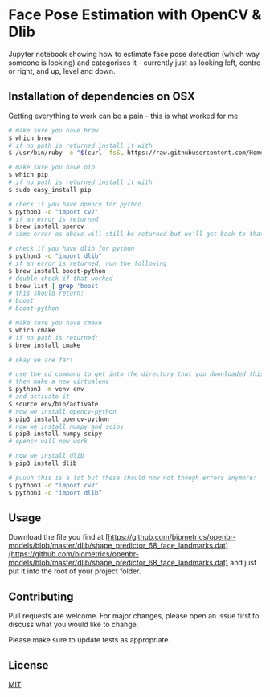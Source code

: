 # Face Pose Estimation with OpenCV & Dlib

 Jupyter notebook showing how to estimate face pose detection (which way someone is looking) and categorises it - currently just as looking left, centre or right, and up, level and down.



## Installation of dependencies on OSX

Getting everything to work can be a pain - this is what worked for me

```bash
# make sure you have brew
$ which brew
# if no path is returned install it with
$ /usr/bin/ruby -e "$(curl -fsSL https://raw.githubusercontent.com/Homebrew/install/master/install)"

# make sure you have pip
$ which pip
# if no path is returned install it with
$ sudo easy_install pip

# check if you have opencv for python
$ python3 -c "import cv2"
# if an error is returned
$ brew install opencv
# same error as above will still be returned but we’ll get back to that later

# check if you have dlib for python
$ python3 -c "import dlib"
# if an error is returned, run the following 
$ brew install boost-python
# double check if that worked
$ brew list | grep 'boost'
# this should return:
# boost
# boost-python

# make sure you have cmake
$ which cmake
# if no path is returned:
$ brew install cmake

# okay we are far!

# use the cd command to get into the directory that you downloaded this repo to
# then make a new virtualenv
$ python3 -m venv env
# and activate it
$ source env/bin/activate
# now we install opencv-python
$ pip3 install opencv-python
# now we install numpy and scipy
$ pip3 install numpy scipy
# opencv will now work

# now we install dlib
$ pip3 install dlib

# puuuh this is a lot but these should now not though errors anymore:
$ python3 -c "import cv2"
$ python3 -c "import dlib”
```

## Usage

Download the file you find at [https://github.com/biometrics/openbr-models/blob/master/dlib/shape_predictor_68_face_landmarks.dat](https://github.com/biometrics/openbr-models/blob/master/dlib/shape_predictor_68_face_landmarks.dat) and just put it into the root of your project folder.

## Contributing
Pull requests are welcome. For major changes, please open an issue first to discuss what you would like to change.

Please make sure to update tests as appropriate.

## License
[MIT](https://choosealicense.com/licenses/mit/)